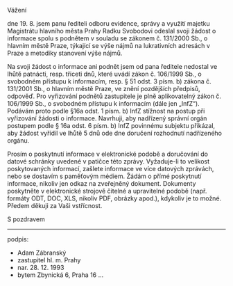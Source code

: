 ﻿---
prijemce: 
  role:     Povinný subjekt
  nazev:    Hlavní město Praha
  ulice:    Mariánské náměstí 2/2
  PSC:      11001
  mesto:    Praha 1
  DS:       48ia97h
styl:       pirati-klub
vase:
  znacka:   
  den:
nase:
  znacka:   ZK Pha 111/2015
  misto:    Praha
vec:        Stížnost zastupitele hl. m. Prahy na vyřizování podnětu
vyrizuje:   
  jmeno:    Adam Zábranský
  telefon:  +420 721 006 868
  ds:       xwfwgha
  mail:     adam.zabransky@praha.eu
---

Vážení

dne 19. 8. jsem panu řediteli odboru evidence, správy a využití majetku Magistrátu hlavního města Prahy Radku Svobodovi odeslal svoji žádost o informace spolu s podnětem v souladu se zákonem č. 131/2000 Sb., o hlavním městě Praze, týkající se výše nájmů na lukrativních adresách v Praze a metodiky stanovení výše nájmů. 

Na svoji žádost o informace ani podnět jsem od pana ředitele nedostal ve lhůtě patnácti, resp. třiceti dnů, které uvádí zákon č. 106/1999 Sb., o svobodném přístupu k informacím, resp. § 51 odst. 3 písm. b) zákona č. 131/2001 Sb., o hlavním městě Praze, ve znění pozdějších předpisů, odpověď. Pro vyřizování podnětů zastupitele je plně aplikovatelný zákon č. 106/1999 Sb., o svobodném přístupu k informacím (dále jen „InfZ“). Podávám proto podle §16a odst. 1 písm. b) InfZ stížnost na postup při vyřizování žádosti o informace. Navrhuji, aby nadřízený správní orgán postupem podle § 16a odst. 6 písm. b) InfZ povinnému subjektu přikázal, aby žádost vyřídil ve lhůtě 5 dnů ode dne doručení rozhodnutí nadřízeného orgánu.

Prosím o poskytnutí informace v elektronické podobě a doručování do datové schránky uvedené v patičce této zprávy. Vyžaduje-li to velikost poskytovaných informací, zašlete informace ve více datových zprávách, nebo se dostavím s paměťovým médiem. Žádám o přímé poskytnutí informace, nikoliv jen odkaz na zveřejněný dokument. Dokumenty poskytněte v elektronické strojově čitelné a upravitelné podobě (např. formáty ODT, DOC, XLS, nikoliv PDF, obrázky apod.), kdykoliv je to možné. Předem děkuji za Vaši vstřícnost. 

S pozdravem

---
podpis: 
  - Adam Zábranský
  - zastupitel hl. m. Prahy
  - nar. 28. 12. 1993
  - bytem Zbynická 6, Praha 16
...
